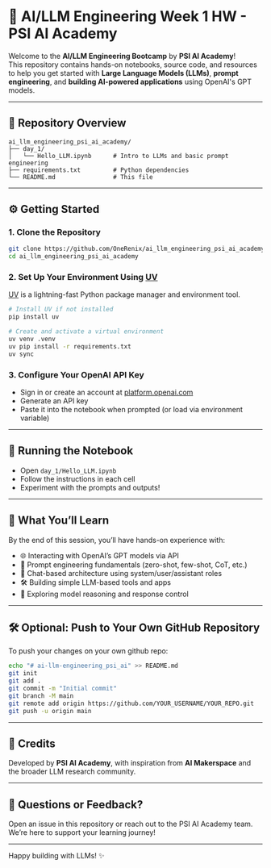 # 🚀 AI/LLM Engineering Week 1 HW - PSI AI Academy

Welcome to the **AI/LLM Engineering Bootcamp** by **PSI AI Academy**!  
This repository contains hands-on notebooks, source code, and resources to help you get started with **Large Language Models (LLMs)**, **prompt engineering**, and **building AI-powered applications** using OpenAI's GPT models.

---

## 📁 Repository Overview

```
ai_llm_engineering_psi_ai_academy/
├── day_1/
│   └── Hello_LLM.ipynb      # Intro to LLMs and basic prompt engineering
├── requirements.txt         # Python dependencies
└── README.md                # This file
```

---

## ⚙️ Getting Started

### 1. Clone the Repository

```bash
git clone https://github.com/OneRenix/ai_llm_engineering_psi_ai_academy.git
cd ai_llm_engineering_psi_ai_academy
```

### 2. Set Up Your Environment Using [UV](https://github.com/astral-sh/uv)

[UV](https://github.com/astral-sh/uv) is a lightning-fast Python package manager and environment tool.

```bash
# Install UV if not installed
pip install uv

# Create and activate a virtual environment
uv venv .venv
uv pip install -r requirements.txt
uv sync
```

### 3. Configure Your OpenAI API Key

- Sign in or create an account at [platform.openai.com](https://platform.openai.com/)
- Generate an API key
- Paste it into the notebook when prompted (or load via environment variable)

---

## 📓 Running the Notebook

- Open `day_1/Hello_LLM.ipynb`
- Follow the instructions in each cell
- Experiment with the prompts and outputs!

---

## 🧠 What You’ll Learn

By the end of this session, you’ll have hands-on experience with:

- 🌐 Interacting with OpenAI’s GPT models via API
- 🧩 Prompt engineering fundamentals (zero-shot, few-shot, CoT, etc.)
- 💬 Chat-based architecture using system/user/assistant roles
- 🛠️ Building simple LLM-based tools and apps
- 🧪 Exploring model reasoning and response control

---

## 🛠️ Optional: Push to Your Own GitHub Repository

To push your changes on your own github repo:

```bash
echo "# ai-llm-engineering_psi_ai" >> README.md
git init
git add .
git commit -m "Initial commit"
git branch -M main
git remote add origin https://github.com/YOUR_USERNAME/YOUR_REPO.git
git push -u origin main
```

---

## 🙌 Credits

Developed by **PSI AI Academy**, with inspiration from **AI Makerspace** and the broader LLM research community.

---

## 💬 Questions or Feedback?

Open an issue in this repository or reach out to the PSI AI Academy team.  
We’re here to support your learning journey!

---

Happy building with LLMs! ✨
